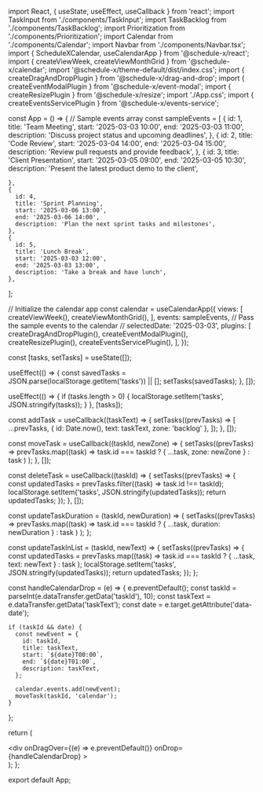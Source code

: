 import React, { useState, useEffect, useCallback } from 'react';
import TaskInput from './components/TaskInput';
import TaskBacklog from './components/TaskBacklog';
import Prioritization from './components/Prioritization';
import Calendar from './components/Calendar';
import Navbar from './components/Navbar.tsx';
import { ScheduleXCalendar, useCalendarApp } from '@schedule-x/react';
import { createViewWeek, createViewMonthGrid } from '@schedule-x/calendar';
import '@schedule-x/theme-default/dist/index.css';
import { createDragAndDropPlugin } from '@schedule-x/drag-and-drop';
import { createEventModalPlugin } from '@schedule-x/event-modal';
import { createResizePlugin } from '@schedule-x/resize';
import './App.css';
import { createEventsServicePlugin } from '@schedule-x/events-service';

const App = () => {
  // Sample events array
  const sampleEvents = [
    {
      id: 1,
      title: 'Team Meeting',
      start: '2025-03-03 10:00',
      end: '2025-03-03 11:00',
      description: 'Discuss project status and upcoming deadlines',
    },
    {
      id: 2,
      title: 'Code Review',
      start: '2025-03-04 14:00',
      end: '2025-03-04 15:00',
      description: 'Review pull requests and provide feedback',
    },
    {
      id: 3,
      title: 'Client Presentation',
      start: '2025-03-05 09:00',
      end: '2025-03-05 10:30',
      description: 'Present the latest product demo to the client',
      
    },
    {
      id: 4,
      title: 'Sprint Planning',
      start: '2025-03-06 13:00',
      end: '2025-03-06 14:00',
      description: 'Plan the next sprint tasks and milestones',
    },
    {
      id: 5,
      title: 'Lunch Break',
      start: '2025-03-03 12:00',
      end: '2025-03-03 13:00',
      description: 'Take a break and have lunch',
    },
  ];

  // Initialize the calendar app
  const calendar = useCalendarApp({
    views: [
      createViewWeek(),
      createViewMonthGrid(),
    ],
    events: sampleEvents,  // Pass the sample events to the calendar
    // selectedDate: '2025-03-03',
    plugins: [
      createDragAndDropPlugin(),
      createEventModalPlugin(),
      createResizePlugin(),
      createEventsServicePlugin(),
    ],
  });


  const [tasks, setTasks] = useState([]);

  useEffect(() => {
    const savedTasks = JSON.parse(localStorage.getItem('tasks')) || [];
    setTasks(savedTasks);
  }, []);

  useEffect(() => {
    if (tasks.length > 0) {
      localStorage.setItem('tasks', JSON.stringify(tasks));
    }
  }, [tasks]);

  const addTask = useCallback((taskText) => {
    setTasks((prevTasks) => [
      ...prevTasks,
      { id: Date.now(), text: taskText, zone: 'backlog' },
    ]);
  }, []);

  const moveTask = useCallback((taskId, newZone) => {
    setTasks((prevTasks) =>
      prevTasks.map((task) =>
        task.id === taskId ? { ...task, zone: newZone } : task
      )
    );
  }, []);

  const deleteTask = useCallback((taskId) => {
    setTasks((prevTasks) => {
      const updatedTasks = prevTasks.filter((task) => task.id !== taskId);
      localStorage.setItem('tasks', JSON.stringify(updatedTasks));
      return updatedTasks;
    });
  }, []);

  const updateTaskDuration = (taskId, newDuration) => {
    setTasks((prevTasks) =>
      prevTasks.map((task) =>
        task.id === taskId ? { ...task, duration: newDuration } : task
      )
    );
  };

  const updateTaskInList = (taskId, newText) => {
    setTasks((prevTasks) => {
      const updatedTasks = prevTasks.map((task) =>
        task.id === taskId ? { ...task, text: newText } : task
      );
      localStorage.setItem('tasks', JSON.stringify(updatedTasks));
      return updatedTasks;
    });
  };

  const handleCalendarDrop = (e) => {
    e.preventDefault();
    const taskId = parseInt(e.dataTransfer.getData('taskId'), 10);
    const taskText = e.dataTransfer.getData('taskText');
    const date = e.target.getAttribute('data-date');

    if (taskId && date) {
      const newEvent = {
        id: taskId,
        title: taskText,
        start: `${date}T00:00`,
        end: `${date}T01:00`,
        description: taskText,
      };

      calendar.events.add(newEvent);
      moveTask(taskId, 'calendar');
    }
  };

  return (
    <div className="app">
      <Navbar />
      <TaskInput addTask={addTask} />
      <TaskBacklog
        tasks={tasks}
        moveTask={moveTask}
        deleteTask={deleteTask}
        updateTaskInList={updateTaskInList}
      />
      <Prioritization
        tasks={tasks}
        moveTask={moveTask}
        deleteTask={deleteTask}
        updateTaskInList={updateTaskInList}
      />
      <div
        onDragOver={(e) => e.preventDefault()}
        onDrop={handleCalendarDrop}
      >
        <ScheduleXCalendar calendarApp={calendar} />
      </div>
    </div>
  );
};

export default App;
